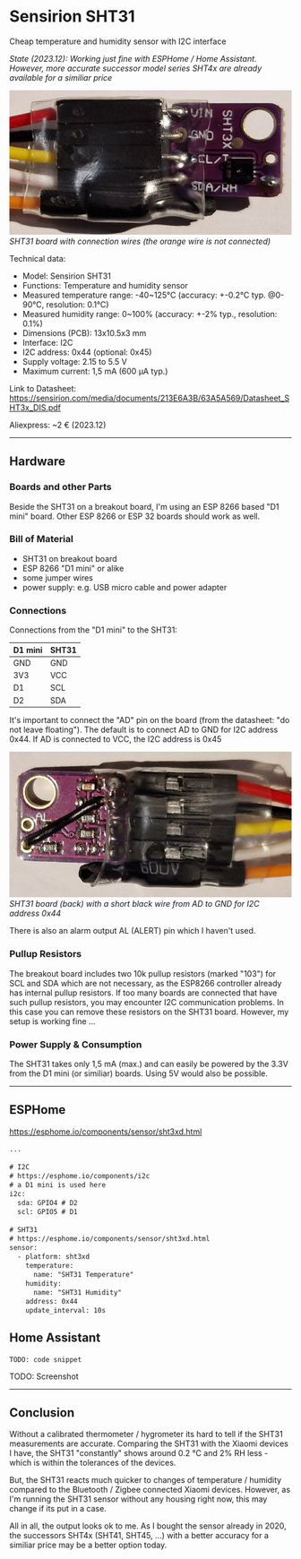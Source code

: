 # Sensirion SHT31

Cheap temperature and humidity sensor with I2C interface

*State (2023.12): Working just fine with ESPHome / Home Assistant. However, more accurate successor model series SHT4x are already available for a similiar price*

![image description](images/SHT31.jpg)
*SHT31 board with connection wires (the orange wire is not connected)*

Technical data:
* Model: Sensirion SHT31
* Functions: Temperature and humidity sensor
* Measured temperature range: -40~125°C (accuracy: +-0.2°C typ. @0-90°C, resolution: 0.1°C)
* Measured humidity range: 0~100% (accuracy: +-2% typ., resolution: 0.1%)
* Dimensions (PCB): 13x10.5x3 mm
* Interface: I2C
* I2C address: 0x44 (optional: 0x45)
* Supply voltage: 2.15 to 5.5 V
* Maximum current: 1,5 mA (600 µA typ.)

Link to Datasheet: https://sensirion.com/media/documents/213E6A3B/63A5A569/Datasheet_SHT3x_DIS.pdf

Aliexpress: ~2 € (2023.12)

--------

## Hardware

### Boards and other Parts

Beside the SHT31 on a breakout board, I'm using an ESP 8266 based "D1 mini" board. Other ESP 8266 or ESP 32 boards should work as well.

### Bill of Material

* SHT31 on breakout board
* ESP 8266 "D1 mini" or alike
* some jumper wires
* power supply: e.g. USB micro cable and power adapter

### Connections

Connections from the "D1 mini" to the SHT31:

| D1 mini | SHT31 |
| --- | --- |
| GND | GND |
| 3V3 | VCC |
| D1 | SCL |
| D2 | SDA |

It's important to connect the "AD" pin on the board (from the datasheet: "do not leave floating"). The default is to connect AD to GND for I2C address 0x44. If AD is connected to VCC, the I2C address is 0x45

![image description](images/SHT31_back.jpg)
*SHT31 board (back) with a short black wire from AD to GND for I2C address 0x44*

There is also an alarm output AL (ALERT) pin which I haven't used.

### Pullup Resistors

The breakout board includes two 10k pullup resistors (marked "103") for SCL and SDA which are not necessary, as the ESP8266 controller already has internal pullup resistors. If too many boards are connected that have such pullup resistors, you may encounter I2C communication problems. In this case you can remove these resistors on the SHT31 board. However, my setup is working fine ...

### Power Supply & Consumption

The SHT31 takes only 1,5 mA (max.) and can easily be powered by the 3.3V from the D1 mini (or similiar) boards. Using 5V would also be possible.

--------

## ESPHome

https://esphome.io/components/sensor/sht3xd.html

```
...

# I2C
# https://esphome.io/components/i2c
# a D1 mini is used here
i2c:
  sda: GPIO4 # D2
  scl: GPIO5 # D1

# SHT31
# https://esphome.io/components/sensor/sht3xd.html
sensor:
  - platform: sht3xd
    temperature:
      name: "SHT31 Temperature"
    humidity:
      name: "SHT31 Humidity"
    address: 0x44
    update_interval: 10s
```

## Home Assistant

```
TODO: code snippet 
```

TODO: Screenshot 

-------------------------

## Conclusion

Without a calibrated thermometer / hygrometer its hard to tell if the SHT31 measurements are accurate. Comparing the SHT31 with the Xiaomi devices I have, the SHT31 "constantly" shows around 0.2 °C and 2% RH less - which is within the tolerances of the devices.

But, the SHT31 reacts much quicker to changes of temperature / humidity compared to the Bluetooth / Zigbee connected Xiaomi devices. However, as I'm running the SHT31 sensor without any housing right now, this may change if its put in a case.

All in all, the output looks ok to me. As I bought the sensor already in 2020, the successors SHT4x (SHT41, SHT45, ...) with a better accuracy for a similiar price may be a better option today.

